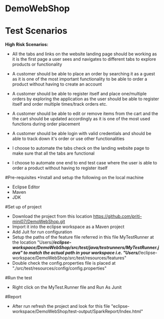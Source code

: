 # DemoWebShop

# Test Scenarios

**High Risk Scenarios:**

- All the tabs and links on the website landing page should be working as it is the first page a user sees and navigates to different tabs to explore products or functionality 
- A customer should be able to place an order by searching it as a guest as it is one of the most important functionality to be able to order a product without having to create an account
- A customer should be able to register itself and place one/multiple orders by exploring the application as the user should be able to register itself and order multiple times/track orders etc.
- A customer should be able to edit or remove items from the cart and the the cart should be updated accordingly as it is one of the most used functions during order placement 
- A customer should be able login with valid credentials and should be able to track down it's order or use other functionalities

- I choose to automate the tabs check on the landing website page to make sure that all the tabs are functional
- I choose to automate one end to end test case where the user is able to order a product without having to register itself

#Pre-requisites
*Install and setup the following on the local machine
- Eclipse Editor
- Maven
- JDK

#Set up of project
- Download the project from this location https://github.com/priti-mini07/DemoWebShop.git
- Import it into the eclipse workspace as a Maven project
- Add Juit for run configuration
- Setup the paths of the feature file referred in this file MyTestRunner at the location "Users/***/eclipse-workspace/DemoWebShop/src/test/java/testrunners/MyTestRunner.java"
to match the actual path in your workspace i.e. "Users/***/eclipse-workspace/DemoWebShop/src/test/resources/features"
- Double check the config.properties file is placed at "./src/test/resources/config/config.properties"

#Run the test

- Right click on the MyTest.Runner file and Run As Junit

#Report
- After run refresh the project and look for this file "eclipse-workspace/DemoWebShop/test-output/SparkReport/Index.html"
